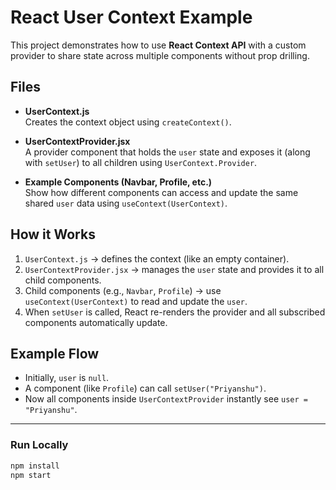 # React User Context Example

This project demonstrates how to use **React Context API** with a custom provider to share state across multiple components without prop drilling.

## Files

- **UserContext.js**  
  Creates the context object using `createContext()`.

- **UserContextProvider.jsx**  
  A provider component that holds the `user` state and exposes it (along with `setUser`) to all children using `UserContext.Provider`.

- **Example Components (Navbar, Profile, etc.)**  
  Show how different components can access and update the same shared `user` data using `useContext(UserContext)`.

## How it Works

1. `UserContext.js` → defines the context (like an empty container).  
2. `UserContextProvider.jsx` → manages the `user` state and provides it to all child components.  
3. Child components (e.g., `Navbar`, `Profile`) → use `useContext(UserContext)` to read and update the `user`.  
4. When `setUser` is called, React re-renders the provider and all subscribed components automatically update.

## Example Flow

- Initially, `user` is `null`.  
- A component (like `Profile`) can call `setUser("Priyanshu")`.  
- Now all components inside `UserContextProvider` instantly see `user = "Priyanshu"`.

---

### Run Locally

```bash
npm install
npm start
